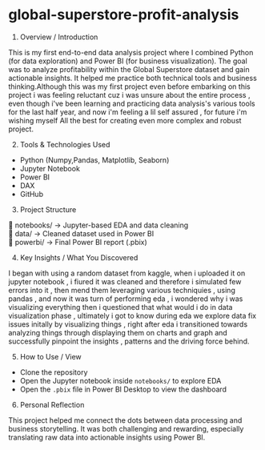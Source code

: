 # global-superstore-profit-analysis

1. Overview / Introduction

This is my first end-to-end data analysis project where I combined Python (for data exploration) and Power BI (for business visualization). The goal was to analyze profitability within the Global Superstore dataset and gain actionable insights. It helped me practice both technical tools and business thinking.Although this was my first project even before embarking on this project i was feeling reluctant cuz i was unsure about the entire process , even though i've been learning and practicing data analysis's various tools for the last half year, and now i'm feeling a lil self assured , for future i'm wishing myself All the best for creating even more complex and robust project.

2. Tools & Technologies Used

- Python (Numpy,Pandas, Matplotlib, Seaborn)
- Jupyter Notebook
- Power BI
- DAX
- GitHub


3. Project Structure

📁 notebooks/ → Jupyter-based EDA and data cleaning  
📁 data/ → Cleaned dataset used in Power BI  
📁 powerbi/ → Final Power BI report (.pbix)


4. Key Insights / What You Discovered

I began with using a random dataset from kaggle, when i uploaded it on jupyter notebook , i fiured it was cleaned and therefore i simulated few errors into it , then mend them leveraging various techniquies , using pandas , and now it was turn of performing eda , i wondered why i was visualizing everything then i questioned that what would i do in data visualization phase , ultimately i got to know during eda we explore data fix issues initally by visualizing things , right after eda i transitioned towards analyzing things through displaying them on charts and graph and successfully pinpoint the insights , patterns and the driving force behind.

5. How to Use / View

- Clone the repository
- Open the Jupyter notebook inside `notebooks/` to explore EDA
- Open the `.pbix` file in Power BI Desktop to view the dashboard

6. Personal Reflection

This project helped me connect the dots between data processing and business storytelling. It was both challenging and rewarding, especially translating raw data into actionable insights using Power BI.


